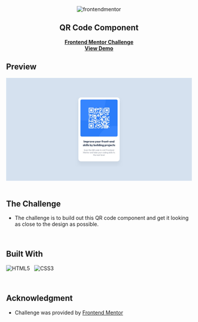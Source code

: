<div align="center">

  <img src="https://www.frontendmentor.io/static/images/logo-mobile.svg" alt="frontendmentor" width="80">

  <h2 align="center">QR Code Component</h2>
  <p align="center">
    <a href="https://www.frontendmentor.io/challenges/results-summary-component-CE_K6s0maV" target="_blank"><strong>Frontend Mentor Challenge</strong></a>
    <br />
    <a href="https://www.frontendmentor.io/challenges/results-summary-component-CE_K6s0maV" target="_blank"><strong>View Demo</strong></a>
    <br />
  </p>
</div>

## **Preview**

<div align='center'>
<img src='./design/desktop-design.jpg' alt='Results Summary Component solution preview image'>
</div>


<br>

## The Challenge

- The challenge is to build out this QR code component and get it looking as close to the design as possible.

<br>

## **Built With**

 ![HTML5](https://img.shields.io/badge/html5-%23E34F26.svg?style=for-the-badge&logo=html5&logoColor=white) &nbsp; ![CSS3](https://img.shields.io/badge/css3-%231572B6.svg?style=for-the-badge&logo=css3&logoColor=white) &nbsp;


<br>

## **Acknowledgment**

- Challenge was provided by [Frontend Mentor](https://www.frontendmentor.io)

<br>